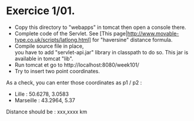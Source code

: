 
# Exercice 1/01.

* Copy this directory to "webapps" in tomcat then open a console there.
* Complete code of the Servlet.
  See [This page|http://www.movable-type.co.uk/scripts/latlong.html] for "haversine" distance formula.
* Compile source file in place,  
  you have to add "servlet-api.jar" library in classpath to do so. This jar is available in tomcat "lib".
* Run tomcat et go to http://localhost:8080/week101/
* Try to insert two point coordinates.


As a check, you can enter those coordinates as p1 / p2 :
* Lille : 50.6278, 3.0583
* Marseille : 43.2964, 5.37

Distance should be : xxx,xxxx km

